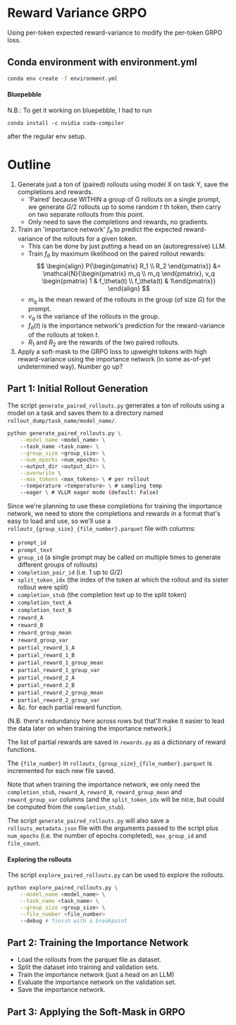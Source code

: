 # Reward Variance GRPO

Using per-token expected reward-variance to modify the per-token GRPO loss.

## Conda environment with environment.yml

```bash
conda env create -f environment.yml
```

#### Bluepebble

N.B.: To get it working on bluepebble, I had to run

```
conda install -c nvidia cuda-compiler
```

after the regular env setup.


# Outline

1. Generate just a ton of (paired) rollouts using model X on task Y, save the completions and rewards.
    - 'Paired' because WITHIN a group of $G$ rollouts on a single prompt, we generate $G/2$ rollouts up to some random $t$ th token, then carry on two separate rollouts from this point.
    - Only need to save the completions and rewards, no gradients.
2. Train an 'importance network' $f_\theta$ to predict the expected reward-variance of the rollouts for a given token.
    - This can be done by just putting a head on an (autoregressive) LLM.
    - Train $f_\theta$ by maximum likelihood on the paired rollout rewards:
    $$
    \begin{align}
    P{\begin{pmatrix} R_1 \\ R_2 \end{pmatrix}} &= 
    \mathcal{N}{\begin{pmatrix} m_q \\ m_q \end{pmatrix}, v_q \begin{pmatrix} 1 & f_\theta(t) \\ f_\theta(t) & 1\end{pmatrix}}
    \end{align}
    $$
    - $m_q$ is the mean reward of the rollouts in the group (of size $G$) for the prompt.
    - $v_q$ is the variance of the rollouts in the group.
    - $f_\theta(t)$ is the importance network's prediction for the reward-variance of the rollouts at token $t$.
    - $R_1$ and $R_2$ are the rewards of the two paired rollouts.
3. Apply a soft-mask to the GRPO loss to upweight tokens with high reward-variance using the importance network (in some as-of-yet undetermined way). Number go up?


## Part 1: Initial Rollout Generation

The script `generate_paired_rollouts.py` generates a ton of rollouts using a model on a task and saves them to a directory named `rollout_dump/task_name/model_name/`.

```bash
python generate_paired_rollouts.py \
    --model_name <model_name> \ 
    --task_name <task_name> \
    --group_size <group_size> \
    --num_epochs <num_epochs> \ 
    --output_dir <output_dir> \
    --overwrite \
    --max_tokens <max_tokens> \ # per rollout
    --temperature <temperature> \ # sampling temp
    --eager \ # VLLM eager mode (default: False)
```

Since we're planning to use these completions for training the importance network, we need to store the completions and rewards in a format that's easy to load and use, so we'll use a `rollouts_{group_size}_{file_number}.parquet` file with columns:

- `prompt_id`
- `prompt_text`
- `group_id` (a single prompt may be called on multiple times to generate different groups of rollouts)
- `completion_pair_id` (i.e. 1 up to $G/2$)
- `split_token_idx` (the index of the token at which the rollout and its sister rollout were split)
- `completion_stub` (the completion text up to the split token)
- `completion_text_A`
- `completion_text_B`
- `reward_A`
- `reward_B`
- `reward_group_mean`
- `reward_group_var`
- `partial_reward_1_A`
- `partial_reward_1_B`
- `partial_reward_1_group_mean`
- `partial_reward_1_group_var`
- `partial_reward_2_A`
- `partial_reward_2_B`
- `partial_reward_2_group_mean`
- `partial_reward_2_group_var`
- &c. for each partial reward function.

(N.B. there's redundancy here across rows but that'll make it easier to lead the data later on when training the importance network.)

The list of partial rewards are saved in `rewards.py` as a dictionary of reward functions.

The `{file_number}` in `rollouts_{group_size}_{file_number}.parquet` is incremented for each new file saved.

Note that when training the importance network, we only need the `completion_stub`, `reward_A`, `reward_B`, `reward_group_mean` and `reward_group_var` columns (and the `split_token_idx` will be nice, but could be computed from the `completion_stub`).

The script `generate_paired_rollouts.py` will also save a `rollouts_metadata.json` file with the arguments passed to the script plus `num_epochs` (i.e. the number of epochs completed), `max_group_id` and `file_count`.

#### Exploring the rollouts

The script `explore_paired_rollouts.py` can be used to explore the rollouts.

```bash
python explore_paired_rollouts.py \
    --model_name <model_name> \
    --task_name <task_name> \
    --group_size <group_size> \
    --file_number <file_number> 
    --debug # finish with a breakpoint
```

## Part 2: Training the Importance Network

- Load the rollouts from the parquet file as dataset.
- Split the dataset into training and validation sets.
- Train the importance network (just a head on an LLM)
- Evaluate the importance network on the validation set.
- Save the importance network.


## Part 3: Applying the Soft-Mask in GRPO

